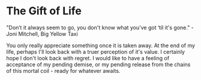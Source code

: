 # The Gift of Life
"Don’t it always seem to go, you don't know what you've got ‘til it's gone." - Joni Mitchell, Big Yellow Taxi

You only really appreciate something once it is taken away. At the end of my life, perhaps I'll look back with a truer perception of it's value. I certainly hope I don't look back with regret. I would like to have a feeling of acceptance of my pending demise, or my pending release from the chains of this mortal coil - ready for whatever awaits.

